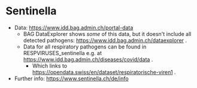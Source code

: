 # Sentinella

* Data: https://www.idd.bag.admin.ch/portal-data
    * BAG DataExplorer shows *some* of this data, but it doesn't include all
      detected pathogens: https://www.idd.bag.admin.ch/dataexplorer .
    * Data for all respiratory pathogens can be found in RESPVIRUSES_sentinella
      e.g. at https://www.idd.bag.admin.ch/diseases/covid/data .
         * Which links to https://opendata.swiss/en/dataset/respiratorische-viren1 .
* Further info: https://www.sentinella.ch/de/info

